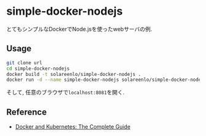# simple-docker-nodejs
とてもシンプルなDockerでNode.jsを使ったwebサーバの例.

## Usage
```bash
git clone url
cd simple-docker-nodejs
docker build -t solareenlo/simple-docker-nodejs .
docker run -d --name simple-docker-nodejs solareenlo/simple-docker-nodejs
```
そして, 任意のブラウザで`localhost:8081`を開く.

## Reference
- [Docker and Kubernetes: The Complete Guide](https://www.udemy.com/docker-and-kubernetes-the-complete-guide/)
